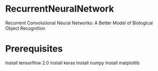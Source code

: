 # RecurrentNeuralNetwork
Recurrent Convolutional Neural Networks: A Better Model of Biological Object Recognition

# Prerequisites
Install tensorflow 2.0
Install keras
Install numpy 
Install matplotlib


